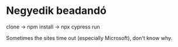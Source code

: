 # Negyedik beadandó

clone -> npm install -> npx cypress run

Sometimes the sites time out (especially Microsoft), don't know why.
